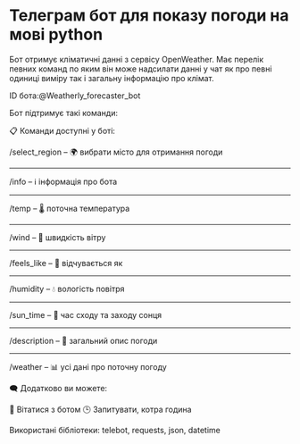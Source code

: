 # Телеграм бот для показу погоди на мові python
Бот отримує кліматичні данні з сервісу OpenWeather. Має перелік певних команд по яким він може надсилати данні у чат як про певні одиниці виміру так і загальну інформацію про клімат.

ID бота:@Weatherly_forecaster_bot

Бот підтримує такі команди:

📋 Команди доступні у боті:

/select_region – 🌍 вибрати місто для отримання погоди
- - - - - - 
/info – ℹ️ інформація про бота
- - - - - - 
/temp – 🌡 поточна температура
- - - - - - 
/wind – 💨 швидкість вітру
- - - - - - 
/feels_like – 🤔 відчувається як
- - - - - - 
/humidity – 💧 вологість повітря
- - - - - - 
/sun_time – 🌅 час сходу та заходу сонця
- - - - - - 
/description – 📝 загальний опис погоди
- - - - - - 
/weather – 📊 усі дані про поточну погоду

🗨 Додатково ви можете:

👋 Вітатися з ботом
🕒 Запитувати, котра година

Використані бібліотеки:
telebot, requests, json, datetime
